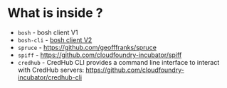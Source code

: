 # What is inside ?

- `bosh` - bosh client V1
- `bosh-cli` - [bosh client V2](https://bosh.io/docs/cli-v2)
- `spruce` - https://github.com/geofffranks/spruce
- `spiff` - https://github.com/cloudfoundry-incubator/spiff
- `credhub` - CredHub CLI provides a command line interface to interact with CredHub servers: https://github.com/cloudfoundry-incubator/credhub-cli